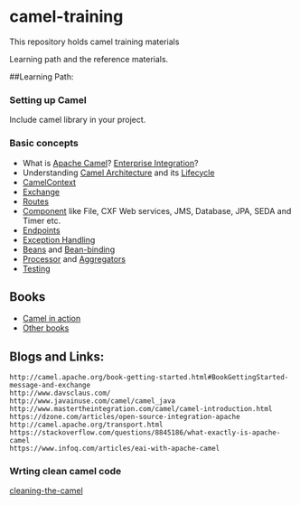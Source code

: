 # camel-training
This repository holds camel training materials

Learning path and the reference materials.


##Learning Path:

### Setting up Camel
Include camel library in your project.

### Basic concepts

* What is [Apache Camel](http://camel.apache.org/)? [Enterprise Integration](http://camel.apache.org/enterprise-integration-patterns.html)?
* Understanding [Camel Architecture](http://camel.apache.org/architecture.html) and its [Lifecycle](http://camel.apache.org/lifecycle.html)
* [CamelContext](http://camel.apache.org/camelcontext.html)
* [Exchange](http://camel.apache.org/exchange.html)
* [Routes](http://camel.apache.org/routes.html)
* [Component](http://camel.apache.org/component.html) like File, CXF Web services, JMS, Database, JPA, SEDA and Timer etc.
* [Endpoints](http://camel.apache.org/endpoint.html)
* [Exception Handling](http://camel.apache.org/error-handling-in-camel.html)
* [Beans](http://camel.apache.org/bean.html) and [Bean-binding](http://camel.apache.org/bean-binding.html)
* [Processor](http://camel.apache.org/processor.html) and [Aggregators](http://camel.apache.org/aggregator.html) 
* [Testing](http://camel.apache.org/testing.html)
 

## Books 
* [Camel in action](https://www.manning.com/books/camel-in-action)
* [Other books](http://camel.apache.org/books.html) 
    

## Blogs and Links: 
    http://camel.apache.org/book-getting-started.html#BookGettingStarted-message-and-exchange
    http://www.davsclaus.com/
    http://www.javainuse.com/camel/camel_java
    http://www.mastertheintegration.com/camel/camel-introduction.html
    https://dzone.com/articles/open-source-integration-apache
    http://camel.apache.org/transport.html
    https://stackoverflow.com/questions/8845186/what-exactly-is-apache-camel
    https://www.infoq.com/articles/eai-with-apache-camel

### Wrting clean camel code
   [cleaning-the-camel](https://capgemini.github.io/java/cleaning-the-camel)

